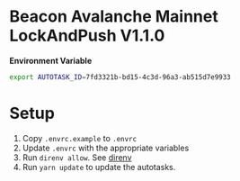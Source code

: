 # Beacon Avalanche Mainnet LockAndPush V1.1.0

**Environment Variable** 
```.sh 
export AUTOTASK_ID=7fd3321b-bd15-4c3d-96a3-ab515d7e9933
```

# Setup

1. Copy `.envrc.example` to `.envrc`
2. Update `.envrc` with the appropriate variables
3. Run `direnv allow`.  See [direnv](https://direnv.net)
4. Run `yarn update` to update the autotasks.

